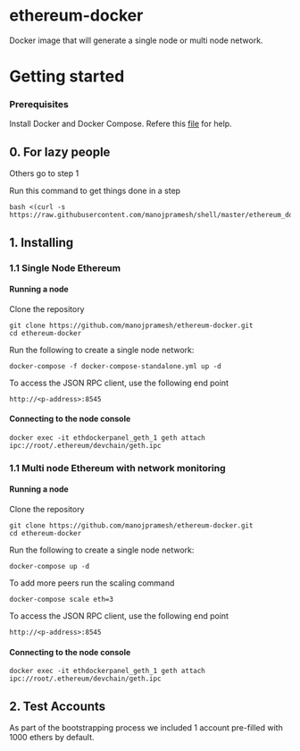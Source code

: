 # ethereum-docker
Docker image that will generate a single node or multi node network.

# Getting started

### Prerequisites

Install Docker and Docker Compose. Refere this [file](raw.githubusercontent.com/manojpramesh/shell/master/server_init.sh) for help.

## 0. For lazy people

Others go to step 1

Run this command to get things done in a step

```
bash <(curl -s https://raw.githubusercontent.com/manojpramesh/shell/master/ethereum_docker.sh)
```

## 1. Installing

### 1.1 Single Node Ethereum

#### Running a node

Clone the repository

```
git clone https://github.com/manojpramesh/ethereum-docker.git
cd ethereum-docker
```

Run the following to create a single node network:

```
docker-compose -f docker-compose-standalone.yml up -d
```

To access the JSON RPC client, use the following end point

```
http://<p-address>:8545
```

#### Connecting to the node console

```
docker exec -it ethdockerpanel_geth_1 geth attach ipc://root/.ethereum/devchain/geth.ipc
```

### 1.1 Multi node Ethereum with network monitoring

#### Running a node

Clone the repository

```
git clone https://github.com/manojpramesh/ethereum-docker.git
cd ethereum-docker
```

Run the following to create a single node network:

```
docker-compose up -d
```

To add more peers run the scaling command

```
docker-compose scale eth=3
```

To access the JSON RPC client, use the following end point

```
http://<p-address>:8545
```

#### Connecting to the node console

```
docker exec -it ethdockerpanel_geth_1 geth attach ipc://root/.ethereum/devchain/geth.ipc
```


## 2. Test Accounts 

As part of the bootstrapping process we included 1 account pre-filled with 1000 ethers by default.
